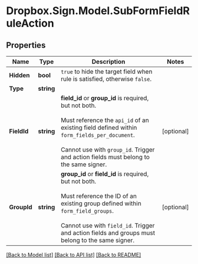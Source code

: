 # Dropbox.Sign.Model.SubFormFieldRuleAction

## Properties

Name | Type | Description | Notes
------------ | ------------- | ------------- | -------------
**Hidden** | **bool** |  `true` to hide the target field when rule is satisfied, otherwise `false`.  | 
**Type** | **string** |    | 
**FieldId** | **string** |  **field_id** or **group_id** is required, but not both.<br><br>Must reference the `api_id` of an existing field defined within `form_fields_per_document`.<br><br>Cannot use with `group_id`. Trigger and action fields must belong to the same signer.  | [optional] 
**GroupId** | **string** |  **group_id** or **field_id** is required, but not both.<br><br>Must reference the ID of an existing group defined within `form_field_groups`.<br><br>Cannot use with `field_id`. Trigger and action fields and groups must belong to the same signer.  | [optional] 

[[Back to Model list]](../README.md#documentation-for-models) [[Back to API list]](../README.md#documentation-for-api-endpoints) [[Back to README]](../README.md)

